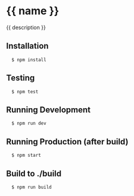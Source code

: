 # {{ name }}

{{ description }}

## Installation

```
  $ npm install
```

## Testing

```
  $ npm test
```

## Running Development

```
  $ npm run dev
```

## Running Production (after build)

```
  $ npm start
```

## Build to ./build

```
  $ npm run build
```
